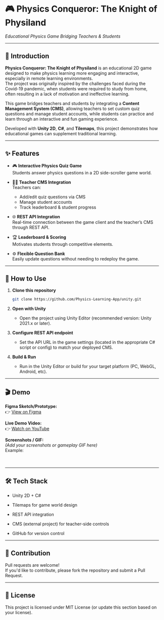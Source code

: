 # 🎮 Physics Conqueror: The Knight of Physiland  
_Educational Physics Game Bridging Teachers & Students_

---

## 📖 Introduction

**Physics Conqueror: The Knight of Physiland** is an educational 2D game designed to make physics learning more engaging and interactive, especially in remote learning environments.  
The project was originally inspired by the challenges faced during the Covid-19 pandemic, when students were required to study from home, often resulting in a lack of motivation and ineffective learning.

This game bridges teachers and students by integrating a **Content Management System (CMS)**, allowing teachers to set custom quiz questions and manage student accounts, while students can practice and learn through an interactive and fun gaming experience.

Developed with **Unity 2D**, **C#**, and **Tilemaps**, this project demonstrates how educational games can supplement traditional learning.

---

## ✨ Features

- 🎮 **Interactive Physics Quiz Game**  
  Students answer physics questions in a 2D side-scroller game world.
  
- 🧑‍🏫 **Teacher CMS Integration**  
  Teachers can:
  - Add/edit quiz questions via CMS
  - Manage student accounts
  - Track leaderboard & student progress
  
- 🌐 **REST API Integration**  
  Real-time connection between the game client and the teacher’s CMS through REST API.

- 🏆 **Leaderboard & Scoring**  
  Motivates students through competitive elements.

- ⚙️ **Flexible Question Bank**  
  Easily update questions without needing to redeploy the game.

---

## 🚀 How to Use

1. **Clone this repository**
   ```bash
   git clone https://github.com/Physics-Learning-App/unity.git
2. **Open with Unity**

    - Open the project using Unity Editor (recommended version: Unity 2021.x or later).

3. **Configure REST API endpoint**

    - Set the API URL in the game settings (located in the appropriate C# script or config) to match your deployed CMS.

4. **Build & Run**

    - Run in the Unity Editor or build for your target platform (PC, WebGL, Android, etc).

---

## 🎬 Demo

**Figma Sketch/Prototype:<br>**
👉 [View on Figma](https://www.figma.com/design/npTzxuxHyj5Bcumg2OJBj7/Physics-Conquerer---The-Knight-of-Physiland?node-id=7-34&t=u4rskoGQJQgFRZQ5-1)

**Live Demo Video:**<br>
👉 [Watch on YouTube](https://www.youtube.com/watch?v=UJdOdmHb8IA)

**Screenshots / GIF:**<br>
*(Add your screenshots or gameplay GIF here)*<br>
Example:<br><br><br>

---

## 🛠 Tech Stack

- Unity 2D + C#

- Tilemaps for game world design

- REST API integration

- CMS (external project) for teacher-side controls

- GitHub for version control

---

## 🙌 Contribution

Pull requests are welcome!<br>
If you'd like to contribute, please fork the repository and submit a Pull Request.

---

## 📄 License

This project is licensed under MIT License (or update this section based on your license).

